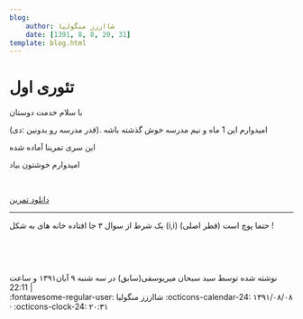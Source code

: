 ```yaml
---
blog:
    author: شااززز منگولیا
    date: [1391, 8, 8, 20, 31]
template: blog.html
---
```

# تئوری اول

<div class="cnt">
<p>با سلام خدمت دوستان</p>
<p>امیدوارم این 1 ماه و نیم مدرسه خوش گذشته باشه .(قدر مدرسه رو بدونین :دی)</p>
<p>این سری تمرینا آماده شده</p>
<p>امیدوارم خوشتون بیاد</p>
<p><br/></p>
<p><a href="http://bayanbox.ir/user/sobhan_mi/Shaazzz-THEO/Shaazzz-1.pdf?download" target="_blank">دانلود تمرین</a></p>
<hr size="2" width="100%"/>
<div>یک شرط از سوال ۳ جا افتاده خانه های به شکل (i,i) (قطر اصلی) حتما پوچ است !</div>
<p><a href="http://bayanbox.ir/user/sobhan_mi/Shaazzz-THEO/Shaazzz-1.pdf?download" target="_blank"><br/></a></p>
<p><br/></p>
<div class="postDesc">نوشته شده توسط سید سبحان میریوسفی(سابق) در سه شنبه ۹ آبان۱۳۹۱ و ساعت 22:11 
	 |</div>
</div>

<div class="blog-info" markdown>
<span class="blog-author">
:fontawesome-regular-user: شااززز منگولیا
</span>
<span class="blog-date">
:octicons-calendar-24: ۱۳۹۱/۰۸/۰۸ · :octicons-clock-24: ۲۰:۳۱
</span>
</div>

